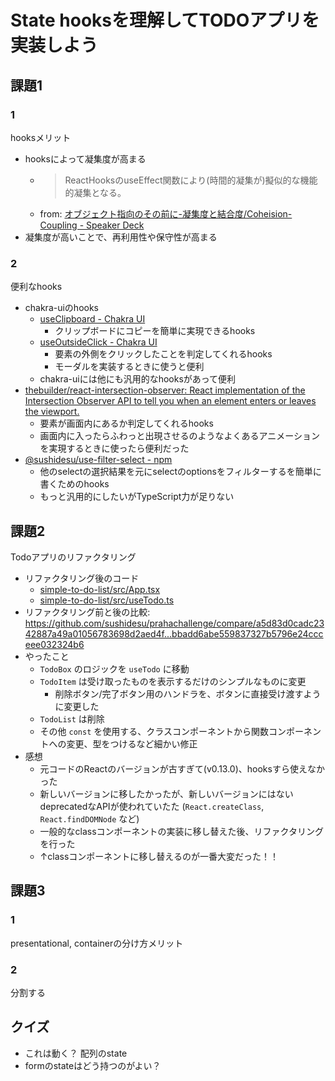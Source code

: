 # State hooksを理解してTODOアプリを実装しよう

## 課題1

### 1

hooksメリット

- hooksによって凝集度が高まる
  - > ReactHooksのuseEffect関数により(時間的凝集が)擬似的な機能的凝集となる。
  - from: [オブジェクト指向のその前に-凝集度と結合度/Coheision-Coupling - Speaker Deck](https://speakerdeck.com/sonatard/coheision-coupling?slide=25)
- 凝集度が高いことで、再利用性や保守性が高まる

### 2

便利なhooks

- chakra-uiのhooks
  - [useClipboard - Chakra UI](https://chakra-ui.com/docs/hooks/use-clipboard)
    - クリップボードにコピーを簡単に実現できるhooks
  - [useOutsideClick - Chakra UI](https://chakra-ui.com/docs/hooks/use-outside-click)
    - 要素の外側をクリックしたことを判定してくれるhooks
    - モーダルを実装するときに使うと便利
  - chakra-uiには他にも汎用的なhooksがあって便利
- [thebuilder/react-intersection-observer: React implementation of the Intersection Observer API to tell you when an element enters or leaves the viewport.](https://github.com/thebuilder/react-intersection-observer)
  - 要素が画面内にあるか判定してくれるhooks
  - 画面内に入ったらふわっと出現させるのようなよくあるアニメーションを実現するときに使ったら便利だった
- [@sushidesu/use-filter-select - npm](https://www.npmjs.com/package/@sushidesu/use-filter-select)
  - 他のselectの選択結果を元にselectのoptionsをフィルターするを簡単に書くためのhooks
  - もっと汎用的にしたいがTypeScript力が足りない

## 課題2

Todoアプリのリファクタリング

- リファクタリング後のコード
  - [simple-to-do-list/src/App.tsx](./simple-to-do-list/src/App.tsx)
  - [simple-to-do-list/src/useTodo.ts](./simple-to-do-list/src/useTodo.ts)
- リファクタリング前と後の比較: https://github.com/sushidesu/prahachallenge/compare/a5d83d0cadc2342887a49a01056783698d2aed4f...bbadd6abe559837327b5796e24ccceee032324b6
- やったこと
  - `TodoBox` のロジックを `useTodo` に移動
  - `TodoItem` は受け取ったものを表示するだけのシンプルなものに変更
    - 削除ボタン/完了ボタン用のハンドラを、ボタンに直接受け渡すように変更した
  - `TodoList` は削除
  - その他 `const` を使用する、クラスコンポーネントから関数コンポーネントへの変更、型をつけるなど細かい修正
- 感想
  - 元コードのReactのバージョンが古すぎて(v0.13.0)、hooksすら使えなかった
  - 新しいバージョンに移したかったが、新しいバージョンにはないdeprecatedなAPIが使われていたた (`React.createClass`, `React.findDOMNode` など)
  - 一般的なclassコンポーネントの実装に移し替えた後、リファクタリングを行った
  - ↑classコンポーネントに移し替えるのが一番大変だった！！

## 課題3

### 1

presentational, containerの分け方メリット

### 2

分割する

## クイズ

- これは動く？ 配列のstate
- formのstateはどう持つのがよい？
